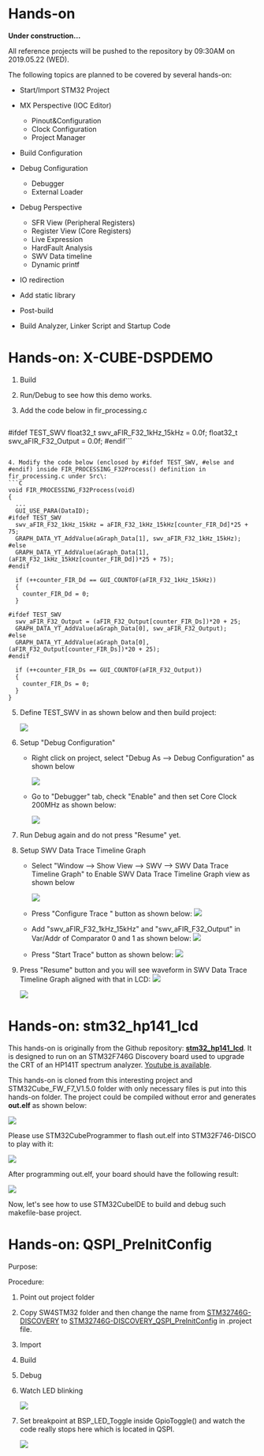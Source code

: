 # Hands-on
**Under construction...**

All reference projects will be pushed to the repository by 09:30AM on 2019.05.22 (WED).

The following topics are planned to be covered by several hands-on:

* Start/Import STM32 Project
* MX Perspective (IOC Editor)
  * Pinout&Configuration
  * Clock Configuration
  * Project Manager
* Build Configuration  	
* Debug Configuration
  * Debugger
  * External Loader
* Debug Perspective
  * SFR View (Peripheral Registers)
  * Register View (Core Registers)
  * Live Expression 
  * HardFault Analysis
  * SWV Data timeline
  * Dynamic printf
  
* IO redirection
* Add static library
* Post-build  
* Build Analyzer, Linker Script and Startup Code



# Hands-on: X-CUBE-DSPDEMO

1. Build

2. Run/Debug to see how this demo works.

3. Add the code below in fir_processing.c

   ```C
#ifdef TEST_SWV
   float32_t swv_aFIR_F32_1kHz_15kHz = 0.0f;
   float32_t swv_aFIR_F32_Output = 0.0f;
   #endif```
   ```
   
4. Modify the code below (enclosed by #ifdef TEST_SWV, #else and #endif) inside FIR_PROCESSING_F32Process() definition in fir_processing.c under Src\:
   ```C
void FIR_PROCESSING_F32Process(void)
{ 
     ...
     GUI_USE_PARA(DataID);
#ifdef TEST_SWV
     swv_aFIR_F32_1kHz_15kHz = aFIR_F32_1kHz_15kHz[counter_FIR_Dd]*25 + 75;
     GRAPH_DATA_YT_AddValue(aGraph_Data[1], swv_aFIR_F32_1kHz_15kHz);
   #else
     GRAPH_DATA_YT_AddValue(aGraph_Data[1], (aFIR_F32_1kHz_15kHz[counter_FIR_Dd])*25 + 75);
   #endif

     if (++counter_FIR_Dd == GUI_COUNTOF(aFIR_F32_1kHz_15kHz))
     {
       counter_FIR_Dd = 0;
     }

   #ifdef TEST_SWV
     swv_aFIR_F32_Output = (aFIR_F32_Output[counter_FIR_Ds])*20 + 25;
     GRAPH_DATA_YT_AddValue(aGraph_Data[0], swv_aFIR_F32_Output);
#else
     GRAPH_DATA_YT_AddValue(aGraph_Data[0], (aFIR_F32_Output[counter_FIR_Ds])*20 + 25);
   #endif

     if (++counter_FIR_Ds == GUI_COUNTOF(aFIR_F32_Output))
     {
       counter_FIR_Ds = 0;
     }
   }
   ```

5. Define TEST_SWV in as shown below and then build project:

   ![](../docs/imgs/hands-on/x-cube-dspdemo_define_TEST_SWV.png)
   
6. Setup "Debug Configuration"

   * Right click on project, select "Debug As --> Debug Configuration" as shown below
     
     ![](../docs/imgs/hands-on/x-cube-dspdemo_debug_configurations.png)
     
   * Go to "Debugger" tab, check "Enable" and then set Core Clock 200MHz as shown below:
     
     ![](../docs/imgs/hands-on/x-cube-dspdemo_debug_configurations_swv.png)
     

   

7. Run Debug again and do not press "Resume" yet.

8. Setup SWV Data Trace Timeline Graph

   * Select "Window --> Show View --> SWV --> SWV Data Trace Timeline Graph" to Enable SWV Data Trace Timeline Graph view as shown below

     ![](../docs/imgs/hands-on/x-cube-dspdemo_swv_data_trace_timeline_graph.png)

   * Press "Configure Trace " button as shown below:
     ![](../docs/imgs/hands-on/x-cube-dspdemo_swv_data_trace_timeline_graph_config.png)

   * Add "swv_aFIR_F32_1kHz_15kHz" and "swv_aFIR_F32_Output" in Var/Addr of Comparator 0 and 1 as shown below:
     ![](../docs/imgs/hands-on/x-cube-dspdemo_swv_data_trace_timeline_graph_add_var.png)

   * Press "Start Trace" button as shown below:
     ![](../docs/imgs/hands-on/x-cube-dspdemo_swv_data_trace_timeline_graph_start-trace.png)

9. Press "Resume" button and you will see waveform in SWV Data Trace Timeline Graph aligned with that in LCD:
   ![](../docs/imgs/hands-on/x-cube-dspdemo_swv_data_trace_timeline_graph_resume.png)
   

   ![](../docs/imgs/hands-on/x-cube-dspdemo_swv_data_trace_timeline_graph_waveform.png)







# Hands-on: stm32_hp141_lcd

This hands-on is originally from the Github repository: **[stm32_hp141_lcd](https://github.com/schnommus/stm32_hp141_lcd)**. It is designed to run on an STM32F746G Discovery board used to upgrade the CRT of an HP141T spectrum analyzer. [Youtube is available](https://youtu.be/CwwRvqHGyts). 

This hands-on is cloned from this interesting project and STM32Cube_FW_F7_V1.5.0 folder with only necessary files is put into this hands-on folder. The project could be compiled without error and generates **out.elf** as shown below:

![](../docs/imgs/hands-on/stm32_hp141_lcd-make-all.png)

Please use STM32CubeProgrammer to flash out.elf into STM32F746-DISCO to play with it:

![](../docs/imgs/hands-on/stm32_hp141_lcd-stm32cubeprogrammer.png)

After programming out.elf, your board should have the following result:

![](../docs/imgs/hands-on/stm32f746-disco-hp141.jpg)

Now, let's see how to use STM32CubeIDE to build and debug such makefile-base project.



# Hands-on: QSPI_PreInitConfig

Purpose:



Procedure:

1. Point out project folder

2. Copy SW4STM32 folder and then change the name from <u>STM32746G-DISCOVERY</u> to <u>STM32746G-DISCOVERY\_QSPI_PreInitConfig</u> in .project file.

3. Import

4. Build

5. Debug

6. Watch LED blinking
   
   ![](../docs/imgs/hands-on/QSPI_PreInitConfig_LED_blinking.jpg)
   
7. Set breakpoint at BSP_LED_Toggle inside GpioToggle() and watch the code really stops here which is located in QSPI.
   
   ![](../docs/imgs/hands-on/QSPI_PreInitConfig_breakpoint.png)
   
   ```
   
   ```

  ```

  ```